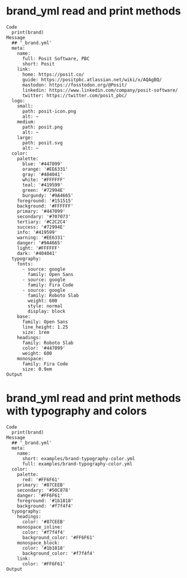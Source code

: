 # brand_yml read and print methods

    Code
      print(brand)
    Message
      ## '_brand.yml'
      meta:
        name:
          full: Posit Software, PBC
          short: Posit
        link:
          home: https://posit.co/
          guide: https://positpbc.atlassian.net/wiki/x/AQAgBQ/
          mastodon: https://fosstodon.org/@Posit/
          linkedin: https://www.linkedin.com/company/posit-software/
          twitter: https://twitter.com/posit_pbc/
      logo:
        small:
          path: posit-icon.png
          alt: ~
        medium:
          path: posit.png
          alt: ~
        large:
          path: posit.svg
          alt: ~
      color:
        palette:
          blue: '#447099'
          orange: '#EE6331'
          gray: '#404041'
          white: '#FFFFFF'
          teal: '#419599'
          green: '#72994E'
          burgundy: '#9A4665'
        foreground: '#151515'
        background: '#FFFFFF'
        primary: '#447099'
        secondary: '#707073'
        tertiary: '#C2C2C4'
        success: '#72994E'
        info: '#419599'
        warning: '#EE6331'
        danger: '#9A4665'
        light: '#FFFFFF'
        dark: '#404041'
      typography:
        fonts:
          - source: google
            family: Open Sans
          - source: google
            family: Fira Code
          - source: google
            family: Roboto Slab
            weight: 600
            style: normal
            display: block
        base:
          family: Open Sans
          line_height: 1.25
          size: 1rem
        headings:
          family: Roboto Slab
          color: '#447099'
          weight: 600
        monospace:
          family: Fira Code
          size: 0.9em
    Output
      

# brand_yml read and print methods with typography and colors

    Code
      print(brand)
    Message
      ## '_brand.yml'
      meta:
        name:
          short: examples/brand-typography-color.yml
          full: examples/brand-typography-color.yml
      color:
        palette:
          red: '#FF6F61'
        primary: '#87CEEB'
        secondary: '#50C878'
        danger: '#FF6F61'
        foreground: '#1b1818'
        background: '#f7f4f4'
      typography:
        headings:
          color: '#87CEEB'
        monospace_inline:
          color: '#f7f4f4'
          background_color: '#FF6F61'
        monospace_block:
          color: '#1b1818'
          background_color: '#f7f4f4'
        link:
          color: '#FF6F61'
    Output
      

